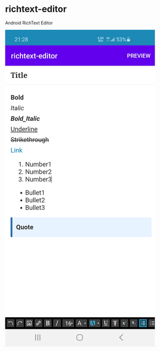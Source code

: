 # richtext-editor
Android RichText Editor

![Image](https://github.com/Ruoyiran/richtext-editor/blob/master/screenshot/richtext-editor.jpg)

